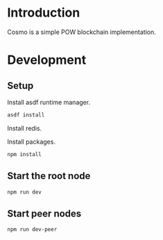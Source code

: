# Introduction

Cosmo is a simple POW blockchain implementation. 

# Development

## Setup

Install asdf runtime manager. 

```bash
asdf install
```

Install redis.

Install packages. 

```bash
npm install
```

## Start the root node

```bash
npm run dev
```

## Start peer nodes

```bash
npm run dev-peer
```
